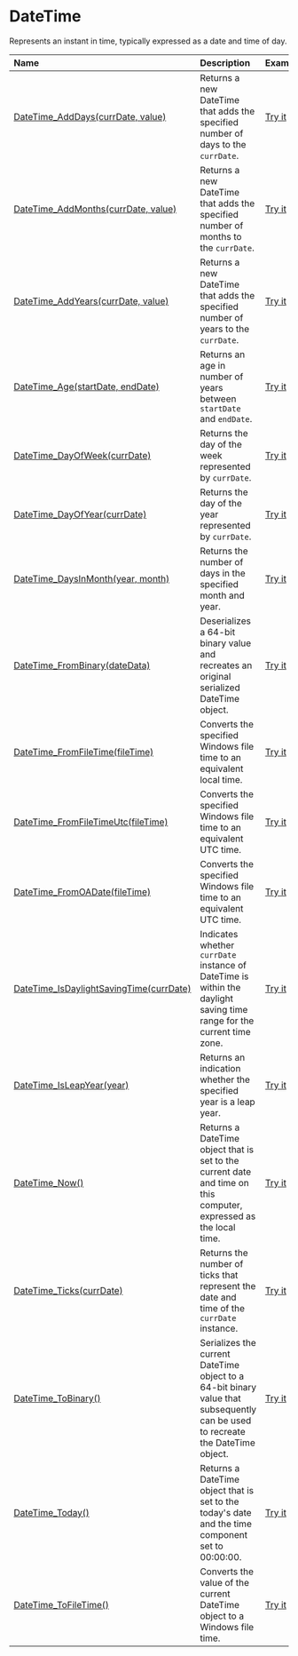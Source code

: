 # DateTime

Represents an instant in time, typically expressed as a date and time of day.

| Name | Description | Example |
| :--- | :---------- | :------ |
| [DateTime_AddDays(currDate, value)](/datetime-add-days) | Returns a new DateTime that adds the specified number of days to the `currDate`. | [Try it]()|
| [DateTime_AddMonths(currDate, value)](/datetime-add-months) | Returns a new DateTime that adds the specified number of months to the `currDate`. | [Try it]()|
| [DateTime_AddYears(currDate, value)](/datetime-add-years) | Returns a new DateTime that adds the specified number of years to the `currDate`. | [Try it]()|
| [DateTime_Age(startDate, endDate)](/datetime-age) | Returns an age in number of years between `startDate` and `endDate`. | [Try it]()|
| [DateTime_DayOfWeek(currDate)](/datetime-dayofweek) | Returns the day of the week represented by `currDate`. | [Try it]()|
| [DateTime_DayOfYear(currDate)](/datetime-dayofyear) | Returns the day of the year represented by `currDate`. | [Try it]()|
| [DateTime_DaysInMonth(year, month)](/datetime-days-in-month) | Returns the number of days in the specified month and year. | [Try it]()|
| [DateTime_FromBinary(dateData)](/datetime-from-binary) | Deserializes a 64-bit binary value and recreates an original serialized DateTime object. | [Try it]()|
| [DateTime_FromFileTime(fileTime)](/datetime-from-file-time) | Converts the specified Windows file time to an equivalent local time. | [Try it]()|
| [DateTime_FromFileTimeUtc(fileTime)](/datetime-from-file-time-utc) | Converts the specified Windows file time to an equivalent UTC time. | [Try it]()|
| [DateTime_FromOADate(fileTime)](/datetime-from-oadate) | Converts the specified Windows file time to an equivalent UTC time. | [Try it]()|
| [DateTime_IsDaylightSavingTime(currDate)](/datetime-isdaylight-saving-time) | Indicates whether `currDate` instance of DateTime is within the daylight saving time range for the current time zone. | [Try it]()|
| [DateTime_IsLeapYear(year)](/datetime-isleap-year) | Returns an indication whether the specified year is a leap year. | [Try it]()|
| [DateTime_Now()](/datetime-now) | Returns a DateTime object that is set to the current date and time on this computer, expressed as the local time. | [Try it]()|
| [DateTime_Ticks(currDate)](/datetime-ticks) | Returns the number of ticks that represent the date and time of the `currDate` instance. | [Try it]()|
| [DateTime_ToBinary()](/datetime-totobinary) | Serializes the current DateTime object to a 64-bit binary value that subsequently can be used to recreate the DateTime object. | [Try it]()|
| [DateTime_Today()](/datetime-today) | Returns a DateTime object that is set to the today's date and the time component set to 00:00:00. | [Try it]()|
| [DateTime_ToFileTime()](/datetime-tofile-time) | Converts the value of the current DateTime object to a Windows file time. | [Try it]()|

